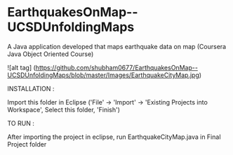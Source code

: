 # EarthquakesOnMap--UCSDUnfoldingMaps
A Java application developed that maps earthquake data on map (Coursera Java Object Oriented Course)

![alt tag] (https://github.com/shubham0677/EarthquakesOnMap--UCSDUnfoldingMaps/blob/master/Images/EarthquakeCityMap.jpg)

INSTALLATION :

Import this folder in Eclipse ('File' -> 'Import' -> 'Existing Projects into
Workspace', Select this folder, 'Finish')

TO RUN : 

After importing the project in eclipse, run EarthquakeCityMap.java in Final Project folder 


